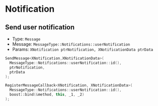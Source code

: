 # Notification

## Send user notification

- Type: `Message`
- Message: `MessageType::Notifications::userNotification`
- Params: `XNotification ptrNotification, XNotificationData ptrData`

``` cpp tab="Send"
SendMessage<XNotification,XNotificationData>(
  MessageType::Notifications::userNotification::id(), 
  ptrNotification, 
  ptrData
);
```

``` cpp tab="Register"  
RegisterMessageCallback<XNotification, XNotificationData>(
  MessageType::Notifications::userNotification::id(), 
  boost::bind(&method, this, _1, _2)
);
```
